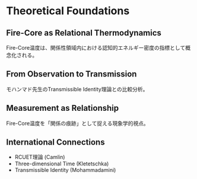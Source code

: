 # Theoretical Foundations

## Fire-Core as Relational Thermodynamics

Fire-Core温度は、関係性領域内における認知的エネルギー密度の指標として概念化される。

## From Observation to Transmission

モハンマド先生のTransmissible Identity理論との比較分析。

## Measurement as Relationship

Fire-Core温度を「関係の痕跡」として捉える現象学的視点。

## International Connections

- RCUET理論 (Camlin)
- Three-dimensional Time (Kletetschka)
- Transmissible Identity (Mohammadamini)
